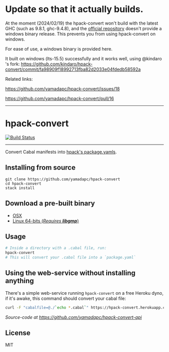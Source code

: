 
# Update so that it actually builds.

At the moment (2024/02/19) the hpack-convert won't build with the latest GHC (such as 9.8.1, ghc-9.4.8), and the [official repository](https://github.com/yamadapc/hpack-convert) doesn't provide a windows binary release. This prevents you from using hpack-convert on windows.

For ease of use, a windows binary is provided here.

It built on windows (lts-15.5) successfully and it works well, using @kindaro 's fork: https://github.com/kindaro/hpack-convert/commit/fa98909f18992713fba82d2033e04fdedb58592a

Related links:

https://github.com/yamadapc/hpack-convert/issues/18

https://github.com/yamadapc/hpack-convert/pull/16

---

# hpack-convert
[![Build Status](https://travis-ci.org/yamadapc/hpack-convert.svg?branch=hpack-convert)](https://travis-ci.org/yamadapc/hpack-convert)
- - -
Convert Cabal manifests into [hpack's package.yamls](https://github.com/sol/hpack).

## Installing from source
```
git clone https://github.com/yamadapc/hpack-convert
cd hpack-convert
stack install
```

## Download a pre-built binary
- [OSX](https://github.com/yamadapc/hpack-convert/releases/download/v0.14.4/hpack-convert_x86_64-osx.tar.gz)
- [Linux 64-bits (_Requires **libgmp**_)](https://github.com/yamadapc/hpack-convert/releases/download/v0.14.4/hpack-convert_x86_64-linux.tar.gz)

## Usage
```bash
# Inside a directory with a .cabal file, run:
hpack-convert
# This will convert your .cabal file into a `package.yaml`
```

## Using the web-service without installing anything
There's a simple web-service running `hpack-convert` on a free Heroku dyno, if
it's awake, this command should convert your cabal file:
```bash
curl -F "cabalfile=@./`echo *.cabal`" https://hpack-convert.herokuapp.com
```
_Source-code at https://github.com/yamadapc/hpack-convert-api_

## License
MIT
